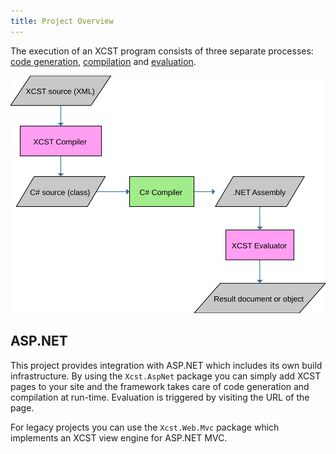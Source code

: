 ```yaml
---
title: Project Overview
---
```


The execution of an XCST program consists of three separate processes: [code generation](code-generation.html), [compilation](compilation.html) and [evaluation](evaluation.html).

![](xcst-flow.svg)

## ASP.NET

This project provides integration with ASP.NET which includes its own build infrastructure. By using the `Xcst.AspNet` package you can simply add XCST pages to your site and the framework takes care of code generation and compilation at run-time. Evaluation is triggered by visiting the URL of the page.

For legacy projects you can use the `Xcst.Web.Mvc` package which implements an XCST view engine for ASP.NET MVC.
